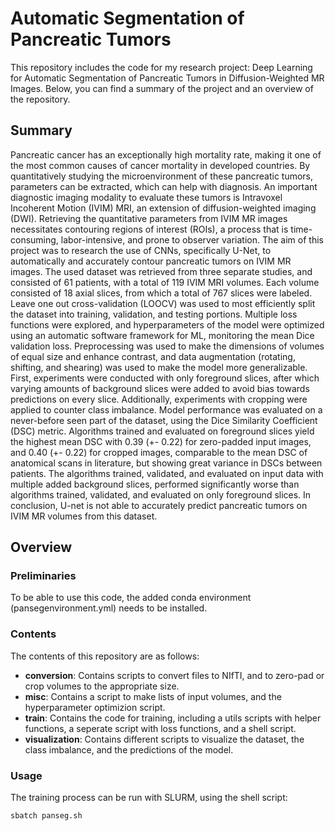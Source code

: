 # Automatic Segmentation of Pancreatic Tumors
This repository includes the code for my research project: Deep Learning for Automatic Segmentation of Pancreatic Tumors in Diffusion-Weighted MR Images. Below, you can find a summary of the project and an overview of the repository. 

## Summary
Pancreatic cancer has an exceptionally high mortality rate, making it one of the most common causes of cancer mortality in developed countries. By quantitatively studying the microenvironment of these pancreatic tumors, parameters can be extracted, which can help with diagnosis. An important diagnostic imaging modality to evaluate these tumors is Intravoxel Incoherent Motion (IVIM) MRI, an extension of diffusion-weighted imaging (DWI). Retrieving the quantitative parameters from IVIM MR images necessitates contouring regions of interest (ROIs), a process that is time-consuming, labor-intensive, and prone to observer variation. The aim of this project was to research the use of CNNs, specifically U-Net, to automatically and accurately contour pancreatic tumors on IVIM MR images. The used dataset was retrieved from three separate studies, and consisted of 61 patients, with a total of 119 IVIM MRI volumes. Each volume consisted of 18 axial slices, from which a total of 767 slices were labeled. Leave one out cross-validation (LOOCV) was used to most efficiently split the dataset into training, validation, and testing portions. Multiple loss functions were explored, and hyperparameters of the model were optimized using an automatic software framework for ML, monitoring the mean Dice validation loss. Preprocessing was used to make the dimensions of volumes of equal size and enhance contrast, and data augmentation (rotating, shifting, and shearing) was used to make the model more generalizable. First, experiments were conducted with only foreground slices, after which varying amounts of background slices were added to avoid bias towards predictions on every slice. Additionally, experiments with cropping were applied to counter class imbalance. Model performance was evaluated on a never-before seen part of the dataset, using the Dice Similarity Coefficient (DSC) metric. Algorithms trained and evaluated on foreground slices yield the highest mean DSC with 0.39 (+- 0.22) for zero-padded input images, and 0.40 (+- 0.22) for cropped images, comparable to the mean DSC of anatomical scans in literature, but showing great variance in DSCs between patients. The algorithms trained, validated, and evaluated on input data with multiple added background slices, performed significantly worse than algorithms trained, validated, and evaluated on only foreground slices. In conclusion, U-net is not able to accurately predict pancreatic tumors on IVIM MR volumes from this dataset.

## Overview
### Preliminaries 
To be able to use this code, the added conda environment (pansegenvironment.yml) needs to be installed.

### Contents
The contents of this repository are as follows:
- **conversion**: Contains scripts to convert files to NIfTI, and to zero-pad or crop volumes to the appropriate size. 
- **misc**: Contains a script to make lists of input volumes, and the hyperparameter optimizion script.
- **train**: Contains the code for training, including a utils scripts with helper functions, a seperate script with loss functions, and a shell script.
- **visualization**: Contains different scripts to visualize the dataset, the class imbalance, and the predictions of the model.

### Usage
The training process can be run with SLURM, using the shell script:
```
sbatch panseg.sh
```
